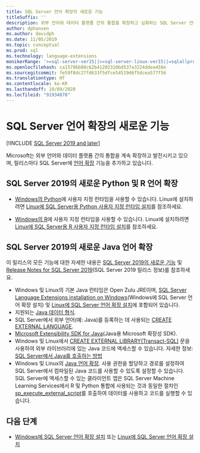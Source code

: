 ```yaml
---
title: SQL Server 언어 확장의 새로운 기능
titleSuffix: ''
description: 외부 언어와 데이터 플랫폼 간의 통합을 확장하고 심화하는 SQL Server 언어 확장의 새로운 기능에 대해 알아봅니다.
author: dphansen
ms.author: davidph
ms.date: 11/05/2019
ms.topic: conceptual
ms.prod: sql
ms.technology: language-extensions
monikerRange: '>=sql-server-ver15||>=sql-server-linux-ver15||=sqlallproducts-allversions'
ms.openlocfilehash: ca15786b88c62b41202310bd537a3224ddea458e
ms.sourcegitcommit: fe59f8dc27fd633f5dfce54519d6f5dcea577f56
ms.translationtype: HT
ms.contentlocale: ko-KR
ms.lasthandoff: 10/09/2020
ms.locfileid: "91934878"
---
```

# <a name="whats-new-in-sql-server-language-extensions"></a>SQL Server 언어 확장의 새로운 기능
[!INCLUDE [SQL Server 2019 and later](../includes/applies-to-version/sqlserver2019.md)]

Microsoft는 외부 언어와 데이터 플랫폼 간의 통합을 계속 확장하고 발전시키고 있으며, 릴리스마다 SQL Server에 [언어 확장](language-extensions-overview.md) 기능을 추가하고 있습니다.

## <a name="new-python-and-r-language-extensions-in-sql-server-2019"></a>SQL Server 2019의 새로운 Python 및 R 언어 확장

+ [Windows의 Python](../machine-learning/install/custom-runtime-python.md)에 사용자 지정 런타임을 사용할 수 있습니다. Linux에 설치하려면 [Linux에 SQL Server용 Python 사용자 지정 런타임 설치](../machine-learning/install/custom-runtime-python.md?view=sql-server-linux-ver15&preserve-view=true)를 참조하세요.

+ [Windows의 R](../machine-learning/install/custom-runtime-r.md)에 사용자 지정 런타임을 사용할 수 있습니다. Linux에 설치하려면 [Linux에 SQL Server용 R 사용자 지정 런타임 설치](../machine-learning/install/custom-runtime-r.md?view=sql-server-linux-ver15&preserve-view=true)를 참조하세요.


## <a name="new-java-language-extension-in-sql-server-2019"></a>SQL Server 2019의 새로운 Java 언어 확장

이 릴리스의 모든 기능에 대한 자세한 내용은 [SQL Server 2019의 새로운 기능](../sql-server/what-s-new-in-sql-server-ver15.md) 및 [Release Notes for SQL Server 2019](../sql-server/sql-server-version-15-release-notes.md)(SQL Server 2019 릴리스 정보)를 참조하세요.

- Windows 및 Linux의 기본 Java 런타임은 Open Zulu JRE이며, [SQL Server Language Extensions installation on Windows](install/install-sql-server-language-extensions-on-windows.md)(Windows에 SQL Server 언어 확장 설치) 및 [Linux에 SQL Server 언어 확장 설치](../linux/sql-server-linux-setup-language-extensions.md)에 포함되어 있습니다.
- 지원되는 [Java 데이터 형식](how-to/java-to-sql-data-types.md).
- SQL Server에서 외부 언어(예: Java)를 등록하는 데 사용되는 [CREATE EXTERNAL LANGUAGE](../t-sql/statements/create-external-language-transact-sql.md).
- [Microsoft Extensibility SDK for Java](how-to/extensibility-sdk-java-sql-server.md)(Java용 Microsoft 확장성 SDK).
- Windows 및 Linux에서 [CREATE EXTERNAL LIBRARY(Transact-SQL)](../t-sql/statements/create-external-library-transact-sql.md) 문을 사용하여 외부 라이브러리에 있는 Java 코드에 액세스할 수 있습니다. 자세한 정보: [SQL Server에서 Java를 호출하는 방법](how-to/call-java-from-sql.md)
- Windows 및 Linux의 [Java 언어 확장](language-extensions-overview.md). 사용 권한을 할당하고 경로를 설정하여 SQL Server에서 컴파일된 Java 코드를 사용할 수 있도록 설정할 수 있습니다. SQL Server에 액세스할 수 있는 클라이언트 앱은 SQL Server Machine Learning Services에서 R 및 Python 통합에 사용되는 것과 동일한 절차인 [sp_execute_external_script](../relational-databases/system-stored-procedures/sp-execute-external-script-transact-sql.md)를 호출하여 데이터를 사용하고 코드를 실행할 수 있습니다.

## <a name="next-steps"></a>다음 단계

+ [Windows에 SQL Server 언어 확장 설치](install/install-sql-server-language-extensions-on-windows.md) 또는 [Linux에 SQL Server 언어 확장 설치](../linux/sql-server-linux-setup-language-extensions.md)